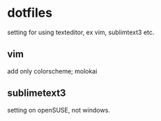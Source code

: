 # dotfiles

setting for using texteditor, ex vim, sublimtext3 etc.

## vim

add only colorscheme; molokai

## sublimetext3

setting on openSUSE, not windows.
